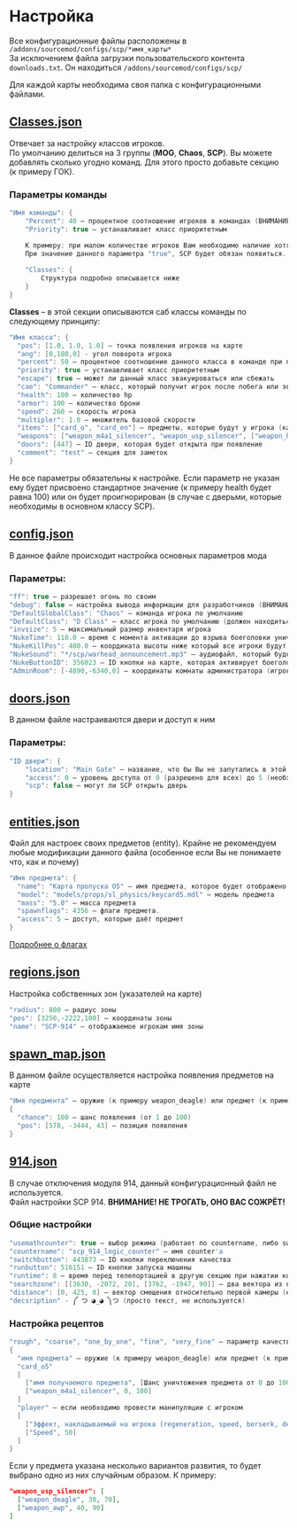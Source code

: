 # Настройка

Все конфигурационные файлы расположены в `/addons/sourcemod/configs/scp/*имя_карты*`  
За исключением файла загрузки пользовательского контента `downloads.txt`. Он находиться `/addons/sourcemod/configs/scp/`  

Для каждой карты необходима своя папка с конфигурационными файлами.  

## [Classes.json](https://github.com/GeTtOo/SCP-Breach-CSGO/blob/main/addons/sourcemod/configs/scp/scp_site101/classes.json)

Отвечает за настройку классов игроков.  
По умолчанию делиться на 3 группы (**MOG**, **Chaos**, **SCP**). Вы можете добавлять сколько угодно команд. Для этого просто добавьте секцию (к примеру ГОК).  

### Параметры команды  
```c
"Имя команды": {
	"Percent": 40 – процентное соотношение игроков в командах (ВНИМАНИЕ общая доля должна равняться 100!)
	"Priority": true – устанавливает класс приоритетным

	К примеру: при малом количестве игроков Вам необходимо наличие хотя бы одного SCP. 
	При значение данного параметра "true", SCP будет обязан появиться.
	
	"Classes": {
		Структура подробно описывается ниже
	}
}
```

**Classes** – в этой секции описываются саб классы команды по следующему принципу:

```c
"Имя класса": {
  "pos": [1.0, 1.0, 1.0] – точка появления игроков на карте 
  "ang": [0,180,0] - угол поворота игрока 
  "percent": 50 – процентное соотношение данного класса в команде при появление (ВНИМАНИЕ общая доля должна равняться 100!) 
  "priority": true – устанавливает класс приоритетным
  "escape": true – может ли данный класс эвакуироваться или сбежать 
  "cae": "Commander" – класс, который получит игрок после побега или эвакуации 
  "health": 100 – количество hp 
  "armor": 100 – количество брони 
  "speed": 260 – скорость игрока 
  "multipler": 1.0 – множитель базовой скорости 
  "items": ["card_o", "card_en"] – предметы, которые будут у игрока (карты доступа и т.д.). Описываются в файле entities.json (его настройка будет ниже)
  "weapons": ["weapon_m4a1_silencer", "weapon_usp_silencer", ["weapon_healthshot", 2], "weapon_tagrenade"] – оружие которое будет у игрока
  "doors": [447] – ID двери, которая будет открыта при появление 
  "comment": "test" – секция для заметок
}
```

Не все параметры обязательны к настройке. Если параметр не указан ему будет присвоено стандартное значение (к примеру health будет равна 100) или он будет проигнорирован (в случае с дверьми, которые необходимы в основном классу SCP).

## [config.json](https://github.com/GeTtOo/SCP-Breach-CSGO/blob/main/addons/sourcemod/configs/scp/scp_site101/config.json)

В данное файле происходит настройка основных параметров мода  

### Параметры:

```c
"ff": true – разрешает огонь по своим 
"debug": false – настройка вывода информации для разработчиков (ВНИМАНИЕ если Вы не понимаете что это НЕ ТРОГАЙТЕ)
"DefaultGlobalClass": "Chaos" – команда игрока по умолчанию 
"DefaultClass": "D Class" – класс игрока по умолчанию (должен находиться в секции команды)
"invsize": 5 – максимальный размер инвентаря игрока  
"NukeTime": 110.0 – время с момента активации до взрыва боеголовки уничтожающий комплекс)
"NukeKillPos": 400.0 – координата высоты ниже который все игроки будут убиты при взрыве боеголовки
"NukeSound": "*/scp/warhead_announcement.mp3" – аудиофайл, который будет воспроизведен при активации боеголовки
"NukeButtonID": 356023 – ID кнопки на карте, которая активирует боеголовки 
"AdminRoom": [-4890,-6340,0] – координаты комнаты администратора (игрок будет телепортирован при «проведение беседы»)
```


## [doors.json](https://github.com/GeTtOo/SCP-Breach-CSGO/blob/main/addons/sourcemod/configs/scp/scp_site101/doors.json)

В данном файле настраиваются двери и доступ к ним  

### Параметры:

```c
"ID двери": {
	"location": "Main Gate" – название, что бы Вы не запутались в этой каше ID’шников (в моде не используется)
	"access": 0 – уровень доступа от 0 (разрешено для всех) до 5 (необходима карта О5)
	"scp": false – могут ли SCP открыть дверь
}
```

## [entities.json](https://github.com/GeTtOo/SCP-Breach-CSGO/blob/main/addons/sourcemod/configs/scp/scp_site101/entities.json)

Файл для настроек своих предметов (entity). Крайне не рекомендуем любые модификации данного файла (особенное если Вы не понимаете что, как и почему)  

```c
"Имя предмета": {
  "name": "Карта пропуска О5" – имя предмета, которое будет отображено игрокам
  "model": "models/props/sl_physics/keycard5.mdl" – модель предмета
  "mass": "5.0" – масса предмета
  "spawnflags": 4356 – флаги предмета. 
  "access": 5 – доступ, которые даёт предмет
}
```

[Подробнее о флагах](https://developer.valvesoftware.com/wiki/Prop_physics#Flags)  

## [regions.json](https://github.com/GeTtOo/SCP-Breach-CSGO/blob/main/addons/sourcemod/configs/scp/scp_site101/regions.json)

Настройка собственных зон (указателей на карте)  

```c
"radius": 800 – радиус зоны 
"pos": [3250,-2222,100] – координаты зоны
"name": "SCP-914" – отображаемое игрокам имя зоны 
```

## [spawn_map.json](https://github.com/GeTtOo/SCP-Breach-CSGO/blob/main/addons/sourcemod/configs/scp/scp_site101/spawn_map.json)

В данном файле осуществляется настройка появления предметов на карте  

```c
"Имя предмента" – оружие (к примеру weapon_deagle) или предмет (к примеру card_o5)
{
  "chance": 100 – шанс появления (от 1 до 100)
  "pos": [578, -3444, 43] – позиция появления
}
```

## [914.json](https://github.com/GeTtOo/SCP-Breach-CSGO/blob/main/addons/sourcemod/configs/scp/scp_site101/914.json)

В случае отключения модуля 914, данный конфигурационный файл не используется.  
Файл настройки SCP 914. **ВНИМАНИЕ! НЕ ТРОГАТЬ, ОНО ВАС СОЖРЁТ!**    

### Общие настройки  

```c
"usemathcounter": true – выбор режима (работает по countername, либо switchbutton)
"countername": "scp_914_logic_counter" – имя counter'a
"switchbutton": 443873 – ID кнопки переключения качества
"runbutton": 516151 – ID кнопки запуска машины
"runtime": 8 – время перед телепортацией в другую секцию при нажатии кнопки runbutton
"searchzone": [[3630, -2072, 20], [3762, -1947, 90]] – два вектора из которых строиться куб поиска предметов (сначала нижняя точка, затем верхняя)
"distance": [0, 425, 0] – вектор смещения относительно первой камеры (если проще – куда телепортирует игрока после «звонка»)
"decsription" - ༼ つ ◕_◕ ༽つ (просто текст, не используется)
```

### Настройка рецептов  

```c
"rough", "coarse", "one_by_one", "fine", "very_fine" – параметр качества установленный на 914
{
  "имя предмета" – оружие (к примеру weapon_deagle) или предмет (к примеру card_o5)
  "card_o5"
  [
    ["имя получаемого предмета", [Шанс уничтожения предмета от 0 до 100], [Шанс успешного улучшения предмета от 0 до 100]]
    ["weapon_m4a1_silencer", 0, 100]
  ]
  "player" – если необходимо провести манипуляции с игроком
  [
    ["Эффект, накладываемый на игрока (regeneration, speed, berserk, death)", Процент успешного «улучшения» от 0 до 100]
    ["Speed", 50]
  ]
}
```

Если у предмета указана несколько вариантов развития, то будет выбрано одно из них случайным образом. К примеру:

```json
"weapon_usp_silencer": [
  ["weapon_deagle", 30, 70],
  ["weapon_awp", 40, 90]
]
```
